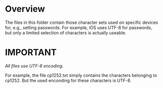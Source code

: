 # Overview
The files in this folder contain those character sets used on specific devices for, e.g., setting passwords. For example, iOS uses UTF-8 for passwords, but only a limited selection of characters is actually useable. 

# IMPORTANT
_All files use UTF-8 encoding._ 

For example, the file cp1252.txt simply contains the characters belonging to cp1252. But the used enconding for these characters is UTF-8.
